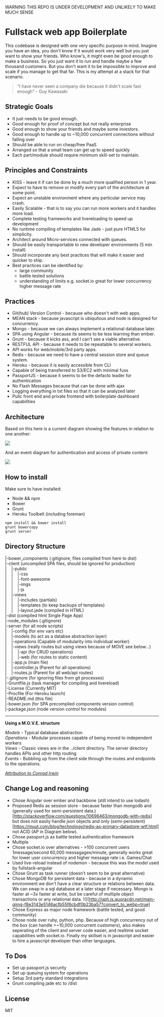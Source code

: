 WARNING THIS REPO IS UNDER DEVELOPMENT AND UNLIKELY TO MAKE MUCH SENSE

# Fullstack web app Boilerplate
This codebase is designed with one very specific purpose in mind. Imagine you have an idea, you don't know if it would work very well but you just want to show your friends. Who know's, it might even be good enough to make a business. So you just want it to run and handle maybe a few thousand customers. But you don't want it to be impossible to improve and scale if you manage to get that far. This is my attempt at a stack for that scenario.

>"I have never seen a company die because it didn't scale fast enough" - Guy Kawasaki

## Strategic Goals
* It just needs to be good enough.
* Good enough for proof of concept but not really enterprise
* Good enough to show your friends and maybe some investors.
* Good enough to handle up to ~10,000 concurrent connections without falling over
* Should be able to run on cheap/free PaaS 
* Arranged so that a small team can get up to speed quickly
* Each part/module should require minimum skill-set to maintain.

## Principles and Constraints
* KISS - leave it if can be done by a much more qualified person in 1 year.
* Expect to have to remove or modify every part of the architecture at some point.
* Expect an unstable environment where any particular service may crash.
* Easily Scalable - that is to say you can run more workers and it handles more load.
* Complete testing frameworks and livereloading to speed up development
* No runtime compiling of templates like Jade - just pure HTML5 for simplicity.
* Architect around Micro-services connected with queues.
* Should be easily transportable to new developer environments (5 min install)
* Should incorporate any best practices that will make it easier and quicker to ship.
* Best practices can be identified by:
    * large community
    * battle tested solutions
    * understanding of limits e.g. socket.io great for lower concurrency higher message rate

## Practices 
* Git(hub) Version Control - because who doesn't with web apps.
* MEAN stack - because javascript is ubiquitous and node is designed for concurrency.
* Mongo - because we can always implement a relational database later.
* SPA using Angular - because its seems to be less learning than ember.
* Grunt - because it kicks ass, and I can't see a viable alternative.
* RESTFUL API - because it needs to be repeatable to several workers.
* API works for web/mobile/3rd party apps.
* Redis - because we need to have a central session store and queue system.
* Heroku - because it is easily accessible from CLI
* Capable of being transferred to S3/EC2 with minimal fuss
* PassportJS - because it seems to be the defacto leader for authentication
* No Flash Messages because that can be done with ajax
* Logging everything in txt files so that it can be analyzed later
* Pulic front end and private frontend with boilerplate dashboard capabilities

## Architecture
Based on this here is a current diagram showing the features in relation to one another:

![](https://docs.google.com/drawings/d/1tSR0bjQJglcT-38VVY8FT1DqkZZMFQ57_A02aRPiqEk/pub?w=961&h=581)

And an event diagram for authentication and access of private content:

![](https://docs.google.com/drawings/d/1ehHzQOMKdGw2ARZzDgZufGvjqbyw9RFU8Q0K3L6NMU4/pub?w=960&h=720)


## How to install
Make sure to have installed:

* Node && npm
* Bower
* Grunt
* Heroku Toolbelt (including foreman)

``` 
npm install && bower install
grunt bowercopy
grunt server
```

## Directory Structure
|-bower_components (.gitignore, files compiled from here to dist)  
|-client (uncompiled SPA files, should be ignored for production)  
|&nbsp;&nbsp;&nbsp;&nbsp;|-public  
|&nbsp;&nbsp;&nbsp;&nbsp;|&nbsp;&nbsp;&nbsp;&nbsp;|-css  
|&nbsp;&nbsp;&nbsp;&nbsp;|&nbsp;&nbsp;&nbsp;&nbsp;|-font-awesome  
|&nbsp;&nbsp;&nbsp;&nbsp;|&nbsp;&nbsp;&nbsp;&nbsp;|-imgs  
|&nbsp;&nbsp;&nbsp;&nbsp;|&nbsp;&nbsp;&nbsp;&nbsp;|-js  
|&nbsp;&nbsp;&nbsp;&nbsp;|-views    
|&nbsp;&nbsp;&nbsp;&nbsp;|&nbsp;&nbsp;&nbsp;&nbsp;|-includes (partials)  
|&nbsp;&nbsp;&nbsp;&nbsp;|&nbsp;&nbsp;&nbsp;&nbsp;|-templates (to keep backups of templates)  
|&nbsp;&nbsp;&nbsp;&nbsp;|&nbsp;&nbsp;&nbsp;&nbsp;|-layout.jade (compiled in HTML)  
|-dist (compiled html Single Page App)  
|-node_modules (.gitignore)  
|-server (for all node scripts)  
|&nbsp;&nbsp;&nbsp;&nbsp;|-config (for env vars etc)     
|&nbsp;&nbsp;&nbsp;&nbsp;|-models (to act as a databse abstraction layer)  
|&nbsp;&nbsp;&nbsp;&nbsp;|-operations (Capable of modularity into individual worker)  
|&nbsp;&nbsp;&nbsp;&nbsp;|-views (really routes but using views because of MOVE see below...)  
|&nbsp;&nbsp;&nbsp;&nbsp;|&nbsp;&nbsp;&nbsp;&nbsp;|-api (for CRUD operations)  
|&nbsp;&nbsp;&nbsp;&nbsp;|&nbsp;&nbsp;&nbsp;&nbsp;|-web  (for routes to static content)  
|&nbsp;&nbsp;&nbsp;&nbsp;|-app.js (main file)   
|&nbsp;&nbsp;&nbsp;&nbsp;|-controller.js (Parent for all operations)   
|&nbsp;&nbsp;&nbsp;&nbsp;|-routes.js (Parent for all web/api routes)   
|-.gitignore (for ignoring files from git processes)   
|-Gruntfile.js (task manager for compiling and livereload)   
|-License (Currently MIT)   
|-Procfile (For Heroku launch)   
|-README.md (this file)   
|-bower.json (for SPA precompiled components version control)   
|-package.json (node version control for modules)   

---

**Using a M.O.V.E. structure**

*Models* - Typical  database abstraction  
*Operations* - Modular processes capable of being moved to independent workers    
*Views* - Classic views are in the ../client directory. The server directory handles APIs and other http routing  
*Events* - Bubbling up from the client side through the routes and endpoints to the operations.  
  
[*Attribution to Conrad Irwin*](https://cirw.in/blog/time-to-move-on)

## Change Log and reasoning
* Chose Angular over ember and backbone (still intend to use lodash)
* Proposed Redis as session store - because faster than mongodb and (generally used for semi-persistent data.)[http://stackoverflow.com/questions/10696463/mongodb-with-redis] but does not easily handle json objects and only (semi-persistent)[https://muut.com/blog/technology/redis-as-primary-datastore-wtf.html] not ACID (AP in Diagram below).
* Chose passport.js as battle tested authentication framework
* Multiple 
* Chose socket.io over alternatives - >100 concurrent users 1message/second 60,000 messagages/minute, generally works great for lower user concurrency and higher message rate i.e. Games/Chat
* Used live-reload instead of nodemon - because this was the model used by fullstack-angular
* Chose Grunt as task runner (doesn't seem to be great alternative)
* Chose MongoDB for persistent data - because in a dynamic environment we don't have a clear structure or relations between data. We can swap in a sql database at a later stage if necessary. Mongo is faster at ~3x faster at write, but be careful of multiple object transactions or any relational data. !()[http://qph.is.quoracdn.net/main-qimg-f8e3143e5146acfb55f6cbdf0b23ba57?convert_to_webp=true]
* Chose Express as major node framework (battle tested, and good community)
* Chose node over ruby, python, php. Because of high concurrency out of the box (can handle >~10,000 concurrent customers), also makes seperating of the client and server code easier, and realtime socket capabilities with socket.io. Finally my skillset is in javascript and easier to hire a javascript developer than other languages.

## To Dos
* Set up passport.js security
* Set up queuing system for operations
* Setup 3rd party standard integrations
* Grunt compiling jade etc to /dist

## License
MIT
